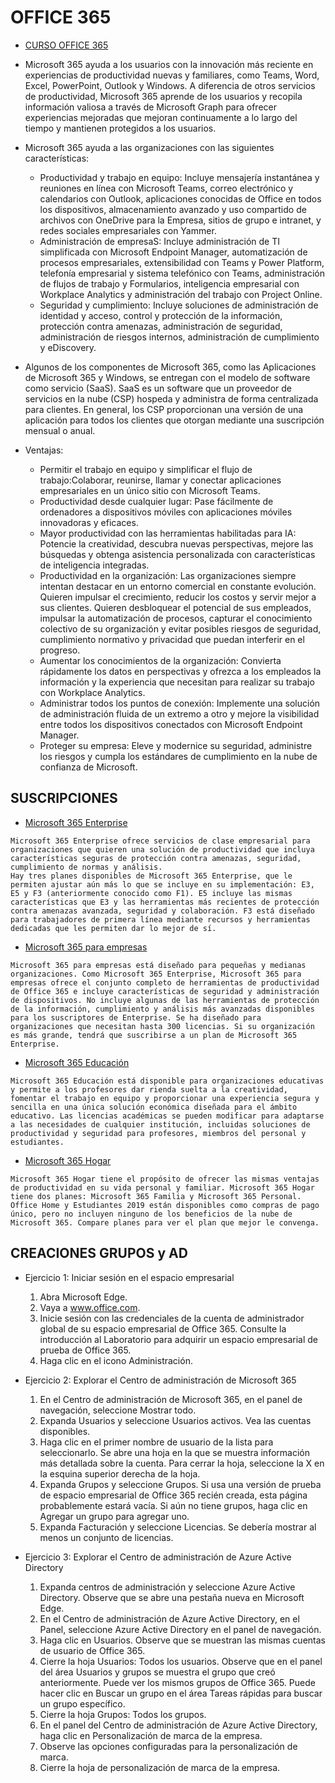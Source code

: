 # OFFICE 365  

+ [CURSO OFFICE 365](https://docs.microsoft.com/es-es/learn/modules/what-is-m365/5-summary-resources)  

+ Microsoft 365 ayuda a los usuarios con la innovación más reciente en experiencias de productividad nuevas y familiares, como Teams, Word, Excel, PowerPoint, Outlook y Windows. A diferencia de otros servicios de productividad, Microsoft 365 aprende de los usuarios y recopila información valiosa a través de Microsoft Graph para ofrecer experiencias mejoradas que mejoran continuamente a lo largo del tiempo y mantienen protegidos a los usuarios. 

+ Microsoft 365 ayuda a las organizaciones con las siguientes características:
    - Productividad y trabajo en equipo: Incluye mensajería instantánea y reuniones en línea con Microsoft Teams, correo electrónico y calendarios con Outlook, aplicaciones conocidas de Office en todos los dispositivos, almacenamiento avanzado y uso compartido de archivos con OneDrive para la Empresa, sitios de grupo e intranet, y redes sociales empresariales con Yammer.
    - Administración de empresaS: Incluye administración de TI simplificada con Microsoft Endpoint Manager, automatización de procesos empresariales, extensibilidad con Teams y Power Platform, telefonía empresarial y sistema telefónico con Teams, administración de flujos de trabajo y Formularios, inteligencia empresarial con Workplace Analytics y administración del trabajo con Project Online.
    - Seguridad y cumplimiento:	Incluye soluciones de administración de identidad y acceso, control y protección de la información, protección contra amenazas, administración de seguridad, administración de riesgos internos, administración de cumplimiento y eDiscovery.


+ Algunos de los componentes de Microsoft 365, como las Aplicaciones de Microsoft 365 y Windows, se entregan con el modelo de software como servicio (SaaS). SaaS es un software que un proveedor de servicios en la nube (CSP) hospeda y administra de forma centralizada para clientes. En general, los CSP proporcionan una versión de una aplicación para todos los clientes que otorgan mediante una suscripción mensual o anual.

+ Ventajas:
    + Permitir el trabajo en equipo y simplificar el flujo de trabajo:Colaborar, reunirse, llamar y conectar aplicaciones empresariales en un único sitio con Microsoft Teams.
    + Productividad desde cualquier lugar: Pase fácilmente de ordenadores a dispositivos móviles con aplicaciones móviles innovadoras y eficaces.
    + Mayor productividad con las herramientas habilitadas para IA: Potencie la creatividad, descubra nuevas perspectivas, mejore las búsquedas y obtenga asistencia personalizada con características de inteligencia integradas.
    + Productividad en la organización: Las organizaciones siempre intentan destacar en un entorno comercial en constante evolución. Quieren impulsar el crecimiento, reducir los costos y servir mejor a sus clientes. Quieren desbloquear el potencial de sus empleados, impulsar la automatización de procesos, capturar el conocimiento colectivo de su organización y evitar posibles riesgos de seguridad, cumplimiento normativo y privacidad que puedan interferir en el progreso.
    + Aumentar los conocimientos de la organización: Convierta rápidamente los datos en perspectivas y ofrezca a los empleados la información y la experiencia que necesitan para realizar su trabajo con Workplace Analytics.
    + Administrar todos los puntos de conexión: Implemente una solución de administración fluida de un extremo a otro y mejore la visibilidad entre todos los dispositivos conectados con Microsoft Endpoint Manager.
    + Proteger su empresa: Eleve y modernice su seguridad, administre los riesgos y cumpla los estándares de cumplimiento en la nube de confianza de Microsoft.


## SUSCRIPCIONES  

+ [Microsoft 365 Enterprise](https://www.microsoft.com/es-es/microsoft-365/compare-microsoft-365-enterprise-plans?rtc=1)  
```
Microsoft 365 Enterprise ofrece servicios de clase empresarial para organizaciones que quieren una solución de productividad que incluya características seguras de protección contra amenazas, seguridad, cumplimiento de normas y análisis.  
Hay tres planes disponibles de Microsoft 365 Enterprise, que le permiten ajustar aún más lo que se incluye en su implementación: E3, E5 y F3 (anteriormente conocido como F1). E5 incluye las mismas características que E3 y las herramientas más recientes de protección contra amenazas avanzada, seguridad y colaboración. F3 está diseñado para trabajadores de primera línea mediante recursos y herramientas dedicadas que les permiten dar lo mejor de sí.
```  

+ [Microsoft 365 para empresas](https://www.microsoft.com/es-es/microsoft-365/business?rtc=1)  
```
Microsoft 365 para empresas está diseñado para pequeñas y medianas organizaciones. Como Microsoft 365 Enterprise, Microsoft 365 para empresas ofrece el conjunto completo de herramientas de productividad de Office 365 e incluye características de seguridad y administración de dispositivos. No incluye algunas de las herramientas de protección de la información, cumplimiento y análisis más avanzadas disponibles para los suscriptores de Enterprise. Se ha diseñado para organizaciones que necesitan hasta 300 licencias. Si su organización es más grande, tendrá que suscribirse a un plan de Microsoft 365 Enterprise.
``` 

+ [Microsoft 365 Educación](https://www.microsoft.com/en-us/education)  
```
Microsoft 365 Educación está disponible para organizaciones educativas y permite a los profesores dar rienda suelta a la creatividad, fomentar el trabajo en equipo y proporcionar una experiencia segura y sencilla en una única solución económica diseñada para el ámbito educativo. Las licencias académicas se pueden modificar para adaptarse a las necesidades de cualquier institución, incluidas soluciones de productividad y seguridad para profesores, miembros del personal y estudiantes.
``` 

+ [Microsoft 365 Hogar](https://www.microsoft.com/es-es/microsoft-365/explore-microsoft-365-for-home?rtc=1)  
```
Microsoft 365 Hogar tiene el propósito de ofrecer las mismas ventajas de productividad en su vida personal y familiar. Microsoft 365 Hogar tiene dos planes: Microsoft 365 Familia y Microsoft 365 Personal. Office Home y Estudiantes 2019 están disponibles como compras de pago único, pero no incluyen ninguno de los beneficios de la nube de Microsoft 365. Compare planes para ver el plan que mejor le convenga.
``` 

## CREACIONES GRUPOS y AD  

+ Ejercicio 1: Iniciar sesión en el espacio empresarial
    1. Abra Microsoft Edge.
    2. Vaya a www.office.com.
    3. Inicie sesión con las credenciales de la cuenta de administrador global de su espacio empresarial de Office 365. Consulte la introducción al Laboratorio para adquirir un espacio empresarial de prueba de Office 365.
    4. Haga clic en el icono Administración.


+ Ejercicio 2: Explorar el Centro de administración de Microsoft 365
    1. En el Centro de administración de Microsoft 365, en el panel de navegación, seleccione Mostrar todo.
    2. Expanda Usuarios y seleccione Usuarios activos. Vea las cuentas disponibles.
    3. Haga clic en el primer nombre de usuario de la lista para seleccionarlo. Se abre una hoja en la que se muestra información más detallada sobre la cuenta. Para cerrar la hoja, seleccione la X en la esquina superior derecha de la hoja.
    4. Expanda Grupos y seleccione Grupos. Si usa una versión de prueba de espacio empresarial de Office 365 recién creada, esta página probablemente estará vacía. Si aún no tiene grupos, haga clic en Agregar un grupo para agregar uno.
    5. Expanda Facturación y seleccione Licencias. Se debería mostrar al menos un conjunto de licencias.


+ Ejercicio 3: Explorar el Centro de administración de Azure Active Directory
    1. Expanda centros de administración y seleccione Azure Active Directory. Observe que se abre una pestaña nueva en Microsoft Edge.
    2. En el Centro de administración de Azure Active Directory, en el Panel, seleccione Azure Active Directory en el panel de navegación.
    3. Haga clic en Usuarios. Observe que se muestran las mismas cuentas de usuario de Office 365.
    4. Cierre la hoja Usuarios: Todos los usuarios. Observe que en el panel del área Usuarios y grupos se muestra el grupo que creó anteriormente. Puede ver los mismos grupos de Office 365. Puede hacer clic en Buscar un grupo en el área Tareas rápidas para buscar un grupo específico.
    5. Cierre la hoja Grupos: Todos los grupos.
    6. En el panel del Centro de administración de Azure Active Directory, haga clic en Personalización de marca de la empresa.
    7. Observe las opciones configuradas para la personalización de marca.
    8. Cierre la hoja de personalización de marca de la empresa.